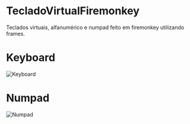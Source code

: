 # TecladoVirtualFiremonkey
Teclados virtuais, alfanumérico e numpad feito em firemonkey utilizando frames.

# Keyboard
![Keyboard](https://image.ibb.co/dnR6Jm/keyboard2.png)

# Numpad
![Numpad](https://image.ibb.co/dYyaB6/Numpad.png)
